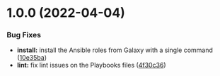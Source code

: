 # 1.0.0 (2022-04-04)


### Bug Fixes

* **install:** install the Ansible roles from Galaxy with a single command ([10e35ba](https://github.com/timoa/cdkit.ansible/commit/10e35ba1b3c6da1710d6ce87c0105d15704e8459))
* **lint:** fix lint issues on the Playbooks files ([4f30c36](https://github.com/timoa/cdkit.ansible/commit/4f30c36646949d6046ece1c96d45adb037d896a9))
